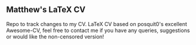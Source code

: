 ## Matthew's LaTeX CV

Repo to track changes to my CV. LaTeX CV based on posquit0's excellent Awesome-CV, feel free to contact me if you have any queries, suggestions or would like the non-censored version!
